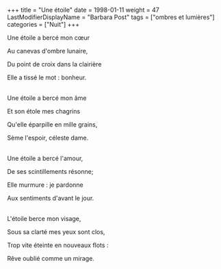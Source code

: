 +++
title = "Une étoile"
date = 1998-01-11
weight = 47
LastModifierDisplayName = "Barbara Post"
tags = ["ombres et lumières"]
categories = ["Nuit"]
+++

Une étoile a bercé mon cœur

Au canevas d'ombre lunaire,

Du point de croix dans la clairière

Elle a tissé le mot : bonheur.

 \
Une étoile a bercé mon âme

Et son étole mes chagrins

Qu'elle éparpille en mille grains,

Sème l'espoir, céleste dame.

 \
Une étoile a bercé l'amour,

De ses scintillements résonne;

Elle murmure : je pardonne

Aux sentiments d'avant le jour.

 \
L'étoile berce mon visage,

Sous sa clarté mes yeux sont clos,

Trop vite éteinte en nouveaux flots :

Rêve oublié comme un mirage.
